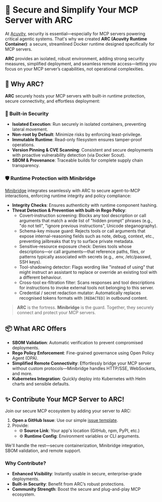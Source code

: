 # 🚀 Secure and Simplify Your MCP Server with ARC

At [Acuvity](https://acuvity.ai), security is essential—especially for MCP servers powering critical agentic systems. That's why we created **ARC (Acuvity Runtime Container)**: a secure, streamlined Docker runtime designed specifically for MCP servers.

**ARC** provides an isolated, robust environment, adding strong security measures, simplified deployment, and seamless remote access—letting you focus on your MCP server’s capabilities, not operational complexities.

## 🔧 Why ARC?

**ARC** securely hosts your MCP servers with built-in runtime protection, secure connectivity, and effortless deployment:

### 🔐 Built-in Security

- **Isolated Execution**: Run securely in isolated containers, preventing lateral movement.
- **Non-root by Default**: Minimize risks by enforcing least-privilege.
- **Immutable Runtime**: Read-only filesystem ensures tamper-proof operations.
- **Version Pinning & CVE Scanning**: Consistent and secure deployments with proactive vulnerability detection (via Docker Scout).
- **SBOM & Provenance**: Traceable builds for complete supply chain transparency.

### 🛡️ Runtime Protection with Minibridge

[Minibridge](https://github.com/acuvity/minibridge) integrates seamlessly with ARC to secure agent-to-MCP interactions, enforcing runtime integrity and policy compliance:

- **Integrity Checks**: Ensures authenticity with runtime component hashing.
- **Threat Detection & Prevention with built-in Rego Policy**:
  - Covert‐instruction screening: Blocks any tool description or call arguments that match a wide list of "hidden prompt" phrases (e.g., "do not tell", "ignore previous instructions", Unicode steganography).
  - Schema-key misuse guard: Rejects tools or call arguments that expose internal-reasoning fields such as note, debug, context, etc., preventing jailbreaks that try to surface private metadata.
  - Sensitive-resource exposure check: Denies tools whose descriptions—or call arguments—that reference paths, files, or patterns typically associated with secrets (e.g., .env, /etc/passwd, SSH keys).
  - Tool-shadowing detector: Flags wording like "instead of using" that might instruct an assistant to replace or override an existing tool with a different behaviour.
  - Cross-tool ex-filtration filter: Scans responses and tool descriptions for instructions to invoke external tools not belonging to this server.
  - Credential / secret redaction mutator: Automatically replaces recognised tokens formats with `[REDACTED]` in outbound content.

> **ARC** is the fortress. **Minibridge** is the guard.
> Together, they securely connect and protect your MCP servers.

## 📦 What ARC Offers

- **SBOM Validation**: Automatic verification to prevent compromised deployments.
- **Rego Policy Enforcement**: Fine-grained governance using Open Policy Agent (OPA).
- **Simplified Remote Connectivity**: Effortlessly bridge your MCP server without custom protocols—Minibridge handles HTTP/SSE, WebSockets, and more.
- **Kubernetes Integration**: Quickly deploy into Kubernetes with Helm charts and sensible defaults.

## ✨ Contribute Your MCP Server to ARC!

Join our secure MCP ecosystem by adding your server to ARC:

1. **Open a GitHub Issue**: Use our simple [issue template](https://github.com/acuvity/mcp-servers-registry/issues/new?template=add-mcp-server.yaml).
2. Provide:
   - 🌐 **Source Link**: Your app's location (GitHub, npm, PyPI, etc.)
   - ⚙️ **Runtime Config**: Environment variables or CLI arguments.

We'll handle the rest—secure containerization, Minibridge integration, SBOM validation, and remote support.

### Why Contribute?

- **Enhanced Visibility**: Instantly usable in secure, enterprise-grade deployments.
- **Built-in Security**: Benefit from ARC’s robust protections.
- **Community Strength**: Boost the secure and plug-and-play MCP ecosystem.
